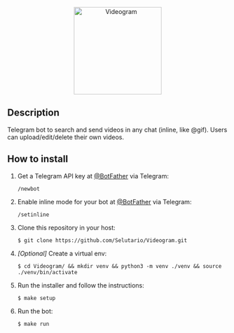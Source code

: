 <p align="center">
  <img src="https://user-images.githubusercontent.com/23361101/156667790-cfc67d41-c7fb-4ad9-9286-ee25c1d82990.png" alt="Videogram" height="200"/>
</p>


## Description
Telegram bot to search and send videos in any chat (inline, like @gif). Users can upload/edit/delete their own videos.

## How to install
1. Get a Telegram API key at [@BotFather](https://t.me/botfather) via Telegram:
   ```
   /newbot
   ```
2. Enable inline mode for your bot at [@BotFather](https://t.me/botfather) via Telegram:
   ```
   /setinline
   ```
3. Clone this repository in your host:
   ```
   $ git clone https://github.com/Selutario/Videogram.git
   ```
4. *[Optional]* Create a virtual env:
   ```
   $ cd Videogram/ && mkdir venv && python3 -m venv ./venv && source ./venv/bin/activate
   ```
5. Run the installer and follow the instructions:
   ```
   $ make setup
   ```
6. Run the bot:
   ```
   $ make run
   ```
